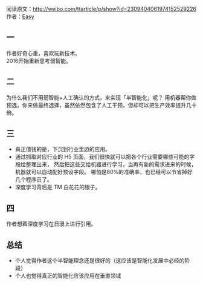 阅读原文：http://weibo.com/ttarticle/p/show?id=2309404061974152529226
作者：[Easy](http://weibo.com/u/1088413295)

## 一
作者好奇心重，喜欢玩新技术。   
2016开始重新思考弱智能。

## 二
为什么我们不用弱智能+人工确认的方式，来实现「半智能化」呢？
用机器帮你做预选，你来做最终选择，虽然依然包含了人工干预，但却可以把生产效率提升几十倍。

## 三
* 真正值钱的是，下沉到行业里边的应用。
* 通过抓取对应行业的 H5 页面，我们很快就可以把各个行业需要哪些可能的字段给整理出来，
  然后把这些交给机器进行学习，当再有新的需求进来的时候，机器就可以自动配好预设字段。
  哪怕是80%的准确率，也已经可以节省掉好几个程序员了。
* 深度学习背后是 TM 白花花的银子。

## 四
作者想着深度学习在日漫上进行引用。

## 总结
* 个人觉得作者这个半智能理念还是很好的（这应该是智能化发展中必经的阶段）
* 个人也觉得真正的智能化应该应用在垂直领域